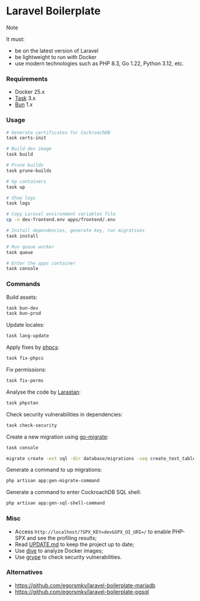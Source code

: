 # Laravel Boilerplate

> [!NOTE]
> It must:
> - be on the latest version of Laravel
> - be lightweight to run with Docker
> - use modern technologies such as PHP 8.3, Go 1.22, Python 3.12, etc.

### Requirements

- Docker 25.x
- [Task](https://taskfile.dev) 3.x
- [Bun](https://bun.sh) 1.x

### Usage

```bash
# Generate certificates for CockroachDB
task certs-init

# Build dev image
task build

# Prune builds
task prune-builds

# Up containers
task up

# Show logs
task logs

# Copy Laravel environment variables file
cp -n dev-frontend.env apps/frontend/.env

# Install dependencies, generate key, run migrations
task install

# Run queue worker
task queue

# Enter the apps container
task console
```

### Commands

Build assets:

```bash
task bun-dev
task bun-prod
```

Update locales:

```bash
task lang-update
```

Apply fixes by [phpcs](https://github.com/squizlabs/PHP_CodeSniffer):

```bash
task fix-phpcs
```

Fix permissions:

```bash
task fix-perms
```

Analyse the code by [Larastan](https://github.com/larastan/larastan):

```bash
task phpstan
```

Check security vulnerabilities in dependencies:

```bash
task check-security
```

Create a new migration using [go-migrate](https://github.com/golang-migrate/migrate):

```bash
task console

migrate create -ext sql -dir database/migrations -seq create_test_table
```

Generate a command to up migrations:

```bash
php artisan app:gen-migrate-command
```

Generate a command to enter CockroachDB SQL shell:

```bash
php artisan app:gen-sql-shell-command
```

### Misc

- Access `http://localhost/?SPX_KEY=dev&SPX_UI_URI=/` to enable PHP-SPX and see the profiling results;
- Read [UPDATE.md](https://github.com/egorsmkv/laravel-boilerplate/blob/main/UPDATE.md) to keep the project up to date;
- Use [dive](https://github.com/wagoodman/dive) to analyze Docker images;
- Use [grype](https://github.com/anchore/grype) to check security vulnerabilities.

### Alternatives

- https://github.com/egorsmkv/laravel-boilerplate-mariadb
- https://github.com/egorsmkv/laravel-boilerplate-pgsql
